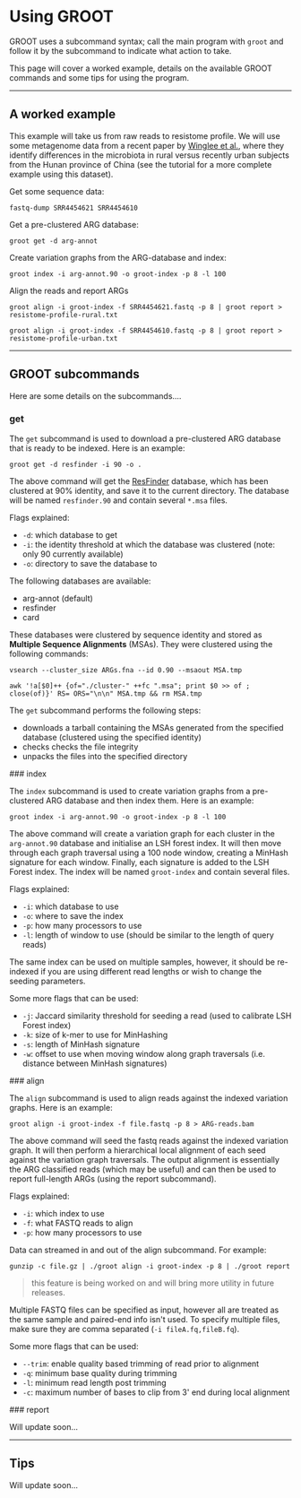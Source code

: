 # Using GROOT

GROOT uses a subcommand syntax; call the main program with `groot` and follow it by the subcommand to indicate what  action to take.

This page will cover a worked example, details on the available GROOT commands and some tips for using the program.

***

## A worked example

This example will take us from raw reads to resistome profile. We will use some metagenome data from a recent paper by [Winglee et al.](https://doi.org/10.1186/s40168-017-0338-7), where they identify differences in the microbiota in rural versus recently urban subjects from the Hunan province of China (see the tutorial for a more complete example using this dataset).

Get some sequence data:
```
fastq-dump SRR4454621 SRR4454610
```

Get a pre-clustered ARG database:
```
groot get -d arg-annot
```

Create variation graphs from the ARG-database and index:
```
groot index -i arg-annot.90 -o groot-index -p 8 -l 100
```

Align the reads and report ARGs
```
groot align -i groot-index -f SRR4454621.fastq -p 8 | groot report > resistome-profile-rural.txt

groot align -i groot-index -f SRR4454610.fastq -p 8 | groot report > resistome-profile-urban.txt
```

***

## GROOT subcommands

Here are some details on the subcommands....

### get

The `get` subcommand is used to download a pre-clustered ARG database that is ready to be indexed. Here is an example:

```
groot get -d resfinder -i 90 -o .
```

The above command will get the [ResFinder](https://cge.cbs.dtu.dk/services/ResFinder/) database, which has been clustered at 90% identity, and save it to the current directory. The database will be named `resfinder.90` and contain several `*.msa` files.

Flags explained:

* `-d`: which database to get
* `-i`: the identity threshold at which the database was clustered (note: only 90 currently available)
* `-o`: directory to save the database to

The following databases are available:

* arg-annot (default)
* resfinder
* card

These databases were clustered by sequence identity and stored as **Multiple Sequence Alignments** (MSAs). They were clustered using the following commands:

```
vsearch --cluster_size ARGs.fna --id 0.90 --msaout MSA.tmp

awk '!a[$0]++ {of="./cluster-" ++fc ".msa"; print $0 >> of ; close(of)}' RS= ORS="\n\n" MSA.tmp && rm MSA.tmp
```

The `get` subcommand performs the following steps:

* downloads a tarball containing the MSAs generated from the specified database (clustered using the specified identity)
* checks checks the file integrity
* unpacks the files into the specified directory


### index

The `index` subcommand is used to create variation graphs from a pre-clustered ARG database and then index them. Here is an example:

```
groot index -i arg-annot.90 -o groot-index -p 8 -l 100
```

The above command will create a variation graph for each cluster in the `arg-annot.90` database and initialise an LSH forest index. It will then move through each graph traversal using a 100 node window, creating a MinHash signature for each window. Finally, each signature is added to the LSH Forest index. The index will be named `groot-index` and contain several files.

Flags explained:

* `-i`: which database to use
* `-o`: where to save the index
* `-p`: how many processors to use
* `-l`: length of window to use (should be similar to the length of query reads)

The same index can be used on multiple samples, however, it should be re-indexed if you are using different read lengths or wish to change the seeding parameters.

Some more flags that can be used:

* `-j`: Jaccard similarity threshold for seeding a read (used to calibrate LSH Forest index)
* `-k`: size of k-mer to use for MinHashing
* `-s`: length of MinHash signature
* `-w`: offset to use when moving window along graph traversals (i.e. distance between MinHash signatures)


### align

The `align` subcommand is used to align reads against the indexed variation graphs. Here is an example:

```
groot align -i groot-index -f file.fastq -p 8 > ARG-reads.bam
```

The above command will seed the fastq reads against the indexed variation graph. It will then perform a hierarchical local alignment of each seed against the variation graph traversals. The output alignment is essentially the ARG classified reads (which may be useful) and can then be used to report full-length ARGs (using the report subcommand).

Flags explained:

* `-i`: which index to use
* `-f`: what FASTQ reads to align
* `-p`: how many processors to use

Data can streamed in and out of the align subcommand. For example:

```
gunzip -c file.gz | ./groot align -i groot-index -p 8 | ./groot report
```
> this feature is being worked on and will bring more utility in future releases.

Multiple FASTQ files can be specified as input, however all are treated as the same sample and paired-end info isn't used. To specify multiple files, make sure they are comma separated (`-i fileA.fq,fileB.fq`).

Some more flags that can be used:

* `--trim`: enable quality based trimming of read prior to alignment
* `-q`: minimum base quality during trimming
* `-l`: minimum read length post trimming
* `-c`: maximum number of bases to clip from 3' end during local alignment


### report

Will update soon...

***

## Tips

Will update soon...
